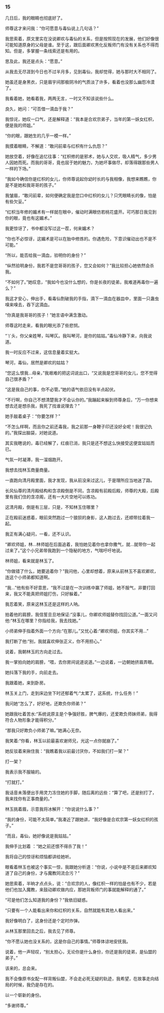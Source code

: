 ### 15

几日后，我的眼睛也彻底好了。

师尊这才来问我：“你可愿意与毒仙说上几句话？”

我思索着，原文里实在没说卿欢与毒仙的关系，但是按照现在的发展，他们好像很可能知道原身的父母是谁。至于这，跟后面卿欢黑化反叛师门有没有关系也不得而知。但是，多掌握一条线索还是有用的。

思及此，我还是点头：“愿意。”

从我去无尽涯到今日也不过半月多，见到毒仙，我却觉得，她与那时大不相同了。

她虽还是身黑衣，只是眉宇间那极阴冷的气质淡了许多，看着也没那么幽怨冷漠了。

我看着她，她看着我，两两无言，一时又不知该说些什么。

良久，她问：“可否借一滴血于我？”

我惊诧，她叹一口气，还是解释道：“我本是合欢宗弟子，当年的第一妖女红枳，便是我的师姐。”

“你的眼，跟她生的几乎一模一样。”

我摸着眼睛，不解道：“敢问前辈与红枳有什么仇怨？”

她放空着，好像在追忆往事：“红枳修的是邪术，她与人交欢，吸人精气，多少男人因她而死。而我的哥哥，竟也屈于她的魅力，为她坏事做尽，却落得跟那些男人一样的下场。”

“我如今确信你是红枳的女儿，你师尊说起你幼时长的与我相像，我想来瞧瞧，你是不是她和我哥哥的孩子。”

我皱眉，“敢问前辈，如何便确定我是您口中红枳的女儿？只凭眼睛长的像，怕是有些欠妥。”

“红枳当年修的媚术有一样就在眼中，催动时满眼仿若桃花盛开。可巧那日我见到你的眼，竟也有这媚术。”

我更惊讶了，书中都没写过这一茬，何来媚术？

“你也不必惊讶，这媚术是可以在胎中修炼的。你遇危险，下意识催动出也不是不可能。”

“所以，能否给我一滴血，验明你的身份？”

“纵然验明身份，我若不是您哥哥的孩子，您又会如何？”我比较担心她依然会杀我。

“不如何了。”她叹息，“我如今也没什么想的，你是长夜的徒弟，我难道再毒你一遍么？”

我这才安心，伸出手，看毒仙割破我的手指，滴下一滴血在器皿中，里面一只蛊虫嗅来嗅去，吞下这滴血。

“你真是我哥哥的孩子！”她言语中满含激动。

师尊这时走来，看我的眼光添了些悲悯。

“丫头，你父亲姓琴，叫琴仄。我叫琴河，是你的姑姑。”毒仙冷静下来，向我说道。

我一时反应不过来，这信息量着实挺大。

琴河，毒仙，居然是卿欢的姑姑？

“您这么恨我...母亲，”我艰难的把这词说出口，“又说我是您哥哥的女儿，您不觉得自己很矛盾？”

“这是我自己的事，你不必管。”她的语气依旧没有半点起伏。

“不行啊，你自己不想清楚我才不会认你的。”我蹦起来躲到师尊身后，“万一你想来想去还是想杀我，我死了找谁说理去？”

她手敲着桌子：“你要怎样？”

“不怎么样啊，而且你之前还毒我，我之前那一身鞭子印还没好全呢！我很记仇的。”我探出脑袋，对她说道。

其实我瞎说的，毒已经解了，红痕已消，我只是还不想这么快接受这便宜姑姑而已。

气氛一时凝滞，我一溜烟跑开。

我想去找林玉商量商量。

一直跑向清月殿里面，我才发现，我从前没来过这儿，于是理所应当地迷了路。

长风仙尊的清月殿结构和含凉殿倒是不同，含凉殿有前殿后殿，师尊的大殿，后殿里有我们住的含凉阁，还有一大片空地可以练功。

这清月殿，倒是有三层，只是，不知林玉住哪里？

正在殿前迷惑着，眼前突然跑过一个狼狈的身影，这人跑过去，还顺带拉着我一起。

我正有满心疑问，一看，还不认识。

“卿欢师姐，林...林师姐在后面追着，我怕她见着你也拿你撒气，就...就带你一起过来了。”这个小兄弟带我跑到一个隐秘的地方，气喘吁吁地说。

林师姐，看来就是林玉了。

“你做错了什么，她要追着你？”我问他，心里却想着，原来从前林玉不喜欢卿欢，连这个小师弟都知道啊。

“我...”他有些不好意思，“我不过是在一次训练中赢了师姐，她不服气，非要打回来，我又不能真把师姐打伤，只好躲着。”

我忍着笑，原来这林玉还是这样的人呐。

拍着他的肩膀，我信誓旦旦地保证:“没事儿，你卿欢师姐替你找回公道。”一面又问他:“林玉在哪里？你指给我，我去找她。”

小师弟伸手指着外面一个方向:“在那儿。”又忧心着:“卿欢师姐，你其实不用...”

我打断了他:“别，我就喜欢伸张正义，你不用担心。”

说着，我朝林玉的方向走过去。

我一掌拍向她的肩膀，“喂，去你房间说道说道。”一边说着，一边朝她挤眉弄眼。

她抖落下我的手，向前走去。

我跟着她，来到卧房。

林玉关上门，走到床边坐下时还郁着气:“太累了，这系统，什么任务！”

我问她“怎么了，好好地，还欺负你师弟？”

她跟我吐着苦水:“系统说原主是个争强好胜，脾气爆的，还爱欺负师妹师弟，我得符合人物形象才能得积分。”

“那我只好欺负小师弟了嘛。”她满心无奈。

我笑着:“你看，林玉以前最喜欢谢师兄，光这一点你就崩了。”

她反驳着来揪住我：“我瞧着我以前最讨厌你，不如我们打一架？”

打一架？

我表示我不服输的。

“打就打。”

我话音未落便出手用灵力冻住她的手脚，随后离的远些：“算了吧，还是别打了，我来找你有正事商量的。”

林玉挑着眉，示意我将冰解开：“你说说什么事？”

“我的身份，可能不太简单。”我凑近了跟她讲，“我好像是合欢宗第一妖女红枳的孩子。”

“而且，毒仙，她好像说是我姑姑。”

我伸手比划着 ：“她之前还恨不得杀了我！”

我将自己的惊讶和烦恼都讲给她听。

眼看着林玉也被这个事实一惊，我跟她分析道：“你说，小说中是不是后来卿欢知道了自己的身份，才与魔教同流合污？”

她思索着，半晌才点点头，说：“合欢宗的人，像红枳一样的怕是也有不少，若是他们也加入魔教，来鼓动卿欢做内应，那她背叛师门的事就能解释的通了。”

“可是他们怎么知道我的身份？”我依旧疑惑。

“只要有一个人能看出来你和红枳的关系，自然就能有其他人看出来。”

我好像明白了，这身份还是个定时炸弹。

从林玉那里回去之后，我去见了师尊。

“你不愿认她也没关系的，这是你自己的事情。”师尊体谅地安抚我。

说着，他一声轻叹，“别太担心，无论你是什么身份，你还是我的徒弟，是仙盟的弟子。”

该来的，总会来。

我不会像原书女配一样背叛仙盟，不会走必死无疑的轨迹，我希望，在故事走向结局的时候，我仍是存在的。

以一个崭新的身份。

“多谢师尊。”